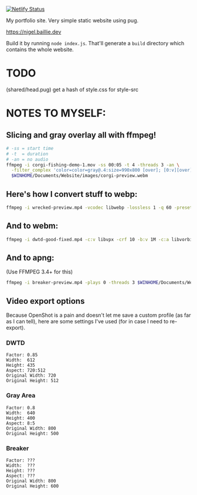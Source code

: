 [![Netlify Status](https://api.netlify.com/api/v1/badges/9851dca3-1042-4553-8a88-bfcc7731df17/deploy-status)](https://app.netlify.com/sites/nigelbaillie/deploys)

My portfolio site. Very simple static website using pug.

https://nigel.baillie.dev

Build it by running `node index.js`. That'll generate a `build` directory which contains the whole website.

# TODO

(shared/head.pug) get a hash of style.css for style-src

# NOTES TO MYSELF:

## Slicing and gray overlay all with ffmpeg!

``` bash
# -ss = start time
# -t  = duration
# -an = no audio
ffmpeg -i corgi-fishing-demo-1.mov -ss 00:05 -t 4 -threads 3 -an \
  -filter_complex 'color=color=gray@.4:size=990x800 [over]; [0:v][over] overlay' \
  $WINHOME/Documents/Website/images/corgi-preview.webm
```

## Here's how I convert stuff to webp:

``` bash
ffmpeg -i wrecked-preview.mp4 -vcodec libwebp -lossless 1 -q 60 -preset default -loop 0 -an -vsync 0 -threads 3 $WINHOME/Documents/Website/images/wrecked-preview.webp
```

## And to webm:

``` bash
ffmpeg -i dwtd-good-fixed.mp4 -c:v libvpx -crf 10 -b:v 1M -c:a libvorbis dwtd-good-fixed.webm
```

## And to apng:

(Use FFMPEG 3.4+ for this)

``` bash
ffmpeg -i breaker-preview.mp4 -plays 0 -threads 3 $WINHOME/Documents/Website/images/breaker-preview.apng
```

## Video export options

Because OpenShot is a pain and doesn't let me save a custom profile (as far as I can tell), here are some settings I've used (for in case I need to re-export).

### DWTD

```
Factor: 0.85
Width:  612
Height: 435
Aspect: 720:512
Original Width: 720
Original Height: 512
```

### Gray Area

```
Factor: 0.8
Width:  640
Height: 400
Aspect: 8:5
Original Width: 800
Original Height: 500
```

### Breaker

```
Factor: ???
Width:  ???
Height: ???
Aspect: ???
Original Width: 800
Original Height: 600
```
